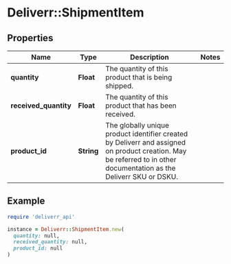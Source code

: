# Deliverr::ShipmentItem

## Properties

| Name | Type | Description | Notes |
| ---- | ---- | ----------- | ----- |
| **quantity** | **Float** | The quantity of this product that is being shipped. |  |
| **received_quantity** | **Float** | The quantity of this product that has been received. |  |
| **product_id** | **String** | The globally unique product identifier created by Deliverr and assigned on product creation. May be referred to in other documentation as the Deliverr SKU or DSKU. |  |

## Example

```ruby
require 'deliverr_api'

instance = Deliverr::ShipmentItem.new(
  quantity: null,
  received_quantity: null,
  product_id: null
)
```

